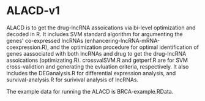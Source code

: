 # ALACD-v1
ALACD is to get the drug-lncRNA assoications via bi-level optimization and decoded in R.
It includes SVM standard algorithm for argumenting the genes' co-expressed lncRNAs (enhancering-lncRNA-mRNA-coexpression.R), and the 
optimization procedure for optimal identification of genes aassociated with both lncRNAs and drug to get the drug-lncRNA assoications (optimizating.R).
crossvalSVM.R and getperf.R are for SVM cross-validtion and generating the evluation criteria, respectively.
It also includes the DEGanalysis.R for differential expression analysis, and
survival-analysis.R for surivival analysis of lncRNAs.

The example data for running the ALACD is BRCA-example.RData.
